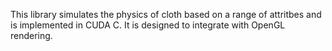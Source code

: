 This library simulates the physics of cloth based on a range of attritbes and is implemented in CUDA C. It is designed to integrate with OpenGL rendering.